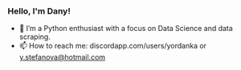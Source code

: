 ### Hello, I'm Dany!

- 🌱 I’m a Python enthusiast with a focus on Data Science and data scraping.
- 📫 How to reach me: discordapp.com/users/yordanka or y.stefanova@hotmail.com

<img src="https://tested-fuchsia-spear.glitch.me/1x1.png" width="1" height="1" />
